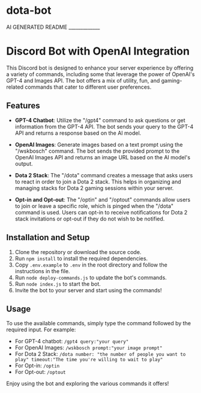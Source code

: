 # dota-bot

AI GENERATED README _____________

# Discord Bot with OpenAI Integration

This Discord bot is designed to enhance your server experience by offering a variety of commands, including some that leverage the power of OpenAI's GPT-4 and Images API. The bot offers a mix of utility, fun, and gaming-related commands that cater to different user preferences.

## Features

- **GPT-4 Chatbot**: Utilize the "/gpt4" command to ask questions or get information from the GPT-4 API. The bot sends your query to the GPT-4 API and returns a response based on the AI model.

- **OpenAI Images**: Generate images based on a text prompt using the "/wskbosch" command. The bot sends the provided prompt to the OpenAI Images API and returns an image URL based on the AI model's output.

- **Dota 2 Stack**: The "/dota" command creates a message that asks users to react in order to join a Dota 2 stack. This helps in organizing and managing stacks for Dota 2 gaming sessions within your server.

- **Opt-in and Opt-out**: The "/optin" and "/optout" commands allow users to join or leave a specific role, which is pinged when the "/dota" command is used. Users can opt-in to receive notifications for Dota 2 stack invitations or opt-out if they do not wish to be notified.

## Installation and Setup

1. Clone the repository or download the source code.
2. Run `npm install` to install the required dependencies.
3. Copy `.env.example` to `.env` in the root directory and follow the instructions in the file.
4. Run `node deploy-commands.js` to update the bot's commands.
4. Run `node index.js` to start the bot.
5. Invite the bot to your server and start using the commands!

## Usage

To use the available commands, simply type the command followed by the required input. For example:

- For GPT-4 chatbot: `/gpt4 query:"your query"`
- For OpenAI Images: `/wskbosch prompt:"your image prompt"`
- For Dota 2 Stack: `/dota number: "the number of people you want to play" timeout:"The time you're willing to wait to play"`
- For Opt-in: `/optin`
- For Opt-out: `/optout`

Enjoy using the bot and exploring the various commands it offers!
